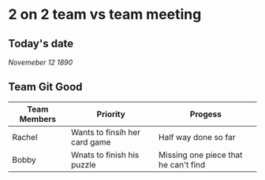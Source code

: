 # 2 on 2 team vs team meeting
## Today's date
*Novemeber 12 1890*

## Team Git Good

|Team Members| Priority | Progess |
|---|---|---|
|Rachel|Wants to finsih her card game|Half way done so far|
|Bobby|Wnats to finish his puzzle|Missing one piece that he can't find|
